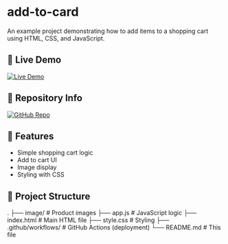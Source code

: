 # add-to-card

An example project demonstrating how to add items to a shopping cart using HTML, CSS, and JavaScript.

## 🔗 Live Demo
[![Live Demo](https://img.shields.io/badge/View-Demo-green?style=for-the-badge&logo=github)](https://selvaganapathycoder.github.io/add-to-card/)

## 📁 Repository Info
[![GitHub Repo](https://img.shields.io/badge/GitHub-Repo-blue?style=for-the-badge&logo=github)](https://github.com/selvaganapathycoder/add-to-card)

## 🚀 Features
- Simple shopping cart logic
- Add to cart UI
- Image display
- Styling with CSS

## 📂 Project Structure
.
├── image/ # Product images
├── app.js # JavaScript logic
├── index.html # Main HTML file
├── style.css # Styling
├── .github/workflows/ # GitHub Actions (deployment)
└── README.md # This file


